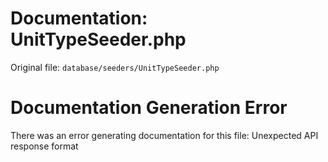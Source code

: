 # Documentation: UnitTypeSeeder.php

Original file: `database/seeders/UnitTypeSeeder.php`

# Documentation Generation Error

There was an error generating documentation for this file: Unexpected API response format